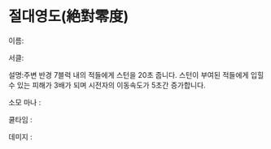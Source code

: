 # 절대영도(絶對零度)

이름:

서클:

설명:주변 반경 7블럭 내의 적들에게 스턴을 20초 줍니다. 스턴이 부여된 적들에게 입힐수 있는 피해가 3배가 되며 시전자의 이동속도가 5초간 증가합니다.

소모 마나 : 

쿨타임 : 

데미지 :